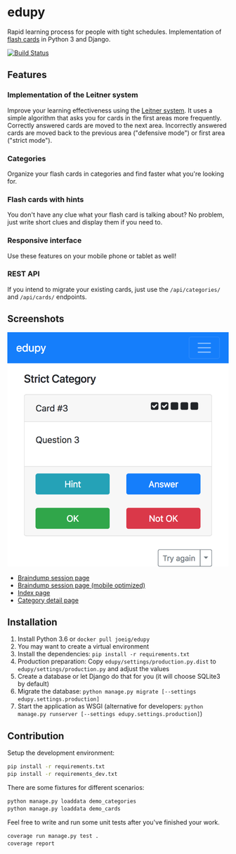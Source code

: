 edupy
=====

Rapid learning process for people with tight schedules. Implementation of [flash cards](https://en.wikipedia.org/wiki/Flashcard) in Python 3 and Django.

[![Build Status](https://travis-ci.org/joeig/edupy.svg?branch=master)](https://travis-ci.org/joeig/edupy)

Features
--------

### Implementation of the Leitner system

Improve your learning effectiveness using the [Leitner system](https://en.wikipedia.org/wiki/Leitner_system). It uses a simple algorithm that asks you for cards in the first areas more frequently. Correctly answered cards are moved to the next area. Incorrectly answered cards are moved back to the previous area ("defensive mode") or first area ("strict mode").

### Categories

Organize your flash cards in categories and find faster what you're looking for.

### Flash cards with hints

You don't have any clue what your flash card is talking about? No problem, just write short clues and display them if you need to.

### Responsive interface

Use these features on your mobile phone or tablet as well!

### REST API

If you intend to migrate your existing cards, just use the `/api/categories/` and `/api/cards/` endpoints.

Screenshots
-----------

![Braindump session (mobile optimized)](/docs/screenshots/braindump_session_mobile.png?raw=true)

* [Braindump session page](/docs/screenshots/braindump_session.png?raw=true)
* [Braindump session page (mobile optimized)](/docs/screenshots/braindump_session_mobile.png?raw=true)
* [Index page](/docs/screenshots/braindump_index.png?raw=true)
* [Category detail page](/docs/screenshots/category_detail.png?raw=true)

Installation
------------

1. Install Python 3.6 or `docker pull joeig/edupy`
2. You may want to create a virtual environment
3. Install the dependencies: `pip install -r requirements.txt`
4. Production preparation: Copy `edupy/settings/production.py.dist` to `edupy/settings/production.py` and adjust the values
5. Create a database or let Django do that for you (it will choose SQLite3 by default)
6. Migrate the database: `python manage.py migrate [--settings edupy.settings.production]`
7. Start the application as WSGI (alternative for developers: `python manage.py runserver [--settings edupy.settings.production]`)

Contribution
------------

Setup the development environment:

~~~ bash
pip install -r requirements.txt
pip install -r requirements_dev.txt
~~~

There are some fixtures for different scenarios:

~~~ bash
python manage.py loaddata demo_categories
python manage.py loaddata demo_cards
~~~

Feel free to write and run some unit tests after you've finished your work.

~~~ bash
coverage run manage.py test .
coverage report
~~~
